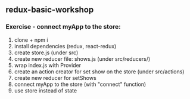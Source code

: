 ## redux-basic-workshop

### Exercise - connect myApp to the store:
1. clone + npm i
2. install dependencies (redux, react-redux)
3. create store.js (under src)
4. create new reducer file: shows.js  (under src/reducers/)
5. wrap index.js with Provider
6. create an action creator for set show on the store (under src/actions)
7. create new reducer for setShows
8. connect myApp to the store (with "connect" function)
9. use store instead of state
